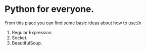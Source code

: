 # Python for everyone.
From this place you can find some basic ideas about how to use:/n
1. Regular Expression.
2. Socket.
3. BeautifulSoup.
